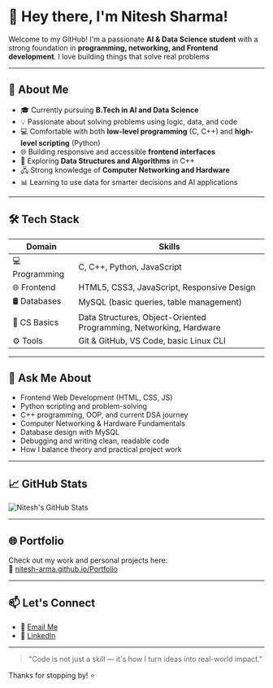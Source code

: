 # 👋 Hey there, I'm Nitesh Sharma!

Welcome to my GitHub! I'm a passionate **AI & Data Science student** with a strong foundation in **programming, networking, and Frontend development**. I love building things that solve real problems 

---

## 🚀 About Me

- 🎓 Currently pursuing **B.Tech in AI and Data Science**
- 💡 Passionate about solving problems using logic, data, and code
- 💻 Comfortable with both **low-level programming** (C, C++) and **high-level scripting** (Python)
- 🌐 Building responsive and accessible **frontend interfaces**
- 🧠 Exploring **Data Structures and Algorithms** in C++
- 🖧 Strong knowledge of **Computer Networking and Hardware**
- 📊 Learning to use data for smarter decisions and AI applications

---

## 🛠️ Tech Stack

| Domain         | Skills                                                                 |
|----------------|------------------------------------------------------------------------|
| 💻 Programming | C, C++, Python, JavaScript                                              |
| 🌐 Frontend    | HTML5, CSS3, JavaScript, Responsive Design                              |
| 🛢️ Databases   | MySQL (basic queries, table management)                                 |
| 🧠 CS Basics   | Data Structures, Object-Oriented Programming, Networking, Hardware      |
| ⚙️ Tools       | Git & GitHub, VS Code, basic Linux CLI                                  |

---

## 💬 Ask Me About

- Frontend Web Development (HTML, CSS, JS)
- Python scripting and problem-solving
- C++ programming, OOP, and current DSA journey
- Computer Networking & Hardware Fundamentals
- Database design with MySQL
- Debugging and writing clean, readable code
- How I balance theory and practical project work

---

## 📈 GitHub Stats

![Nitesh's GitHub Stats](https://github-readme-stats.vercel.app/api?username=nitesh-arma&show_icons=true&theme=radical)

---

## 🌐 Portfolio

Check out my work and personal projects here:  
🔗 [nitesh-arma.github.io/Portfolio](https://nitesh-arma.github.io/Portfolio/)

---

## 📫 Let's Connect

- 📧 [Email Me](nitesharma318@gmail.com)
- 💼 [LinkedIn](www.linkedin.com/in/nitesh-sharma-)

---

> "Code is not just a skill — it's how I turn ideas into real-world impact."

Thanks for stopping by! ⭐  
